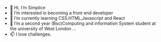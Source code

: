 - 👋 Hi, I’m Simplice
- 👀 I’m interested in becoming a front end developer
- 🌱 I’m currently learning CSS.HTML,Javascript and React
- 💞️ I’m a second year (Bsc)Computing and information System student at the university of West London ...
- 📫 I love challenges.

<!---
SimBeko/SimBeko is a ✨ special ✨ repository because its `README.md` (this file) appears on your GitHub profile.
You can click the Preview link to take a look at your changes.
--->
